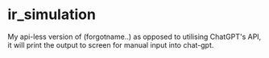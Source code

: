 # ir_simulation
My api-less version of (forgotname..) as opposed to utilising ChatGPT's API, it will print the output to screen for manual input into chat-gpt.
